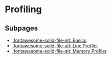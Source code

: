 # Profiling

## Subpages
- [:fontawesome-solid-file-alt: Basics](basics.md)
- [:fontawesome-solid-file-alt: Line Profiler](line-profiler.md)
- [:fontawesome-solid-file-alt: Memory Profiler](memory-profiler.md)
